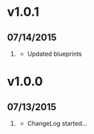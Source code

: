# v1.0.1
## 07/14/2015

1. [](#improved)
    * Updated blueprints
    
# v1.0.0
## 07/13/2015

1. [](#new)
    * ChangeLog started...
